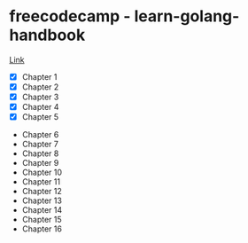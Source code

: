 # freecodecamp - learn-golang-handbook

[Link](https://www.freecodecamp.org/news/learn-golang-handbook)

- [x] Chapter 1
- [x] Chapter 2
- [x] Chapter 3
- [x] Chapter 4
- [x] Chapter 5
- Chapter 6
- Chapter 7
- Chapter 8
- Chapter 9
- Chapter 10
- Chapter 11
- Chapter 12
- Chapter 13
- Chapter 14
- Chapter 15
- Chapter 16
